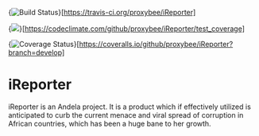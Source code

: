 {<img src="https://travis-ci.org/proxybee/iReporter.svg?branch=develop" alt="Build Status" />}[https://travis-ci.org/proxybee/iReporter]

{<img src="https://api.codeclimate.com/v1/badges/570dd2516dace3efb86d/test_coverage" />}[https://codeclimate.com/github/proxybee/iReporter/test_coverage]

{<img src="https://coveralls.io/repos/github/proxybee/iReporter/badge.svg?branch=develop" alt="Coverage Status" />}[https://coveralls.io/github/proxybee/iReporter?branch=develop]

# iReporter
iReporter is an Andela  project. It is a product which if effectively utilized is anticipated to curb the current  menace and viral spread of corruption in African countries, which has been a huge bane to her growth.
